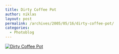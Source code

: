 ```yaml
---
title: Dirty Coffee Pot
author: niklas
layout: post
permalink: /archives/2005/05/16/dirty-coffee-pot/
categories:
  - Photoblog
---
```

<a href="http://blog.saers.com/photos/album04/MG_4974.jpg" class="broken_link"><img src="http://blog.saers.com/photos/albums/album04/MG_4974.sized.jpg" alt="Dirty Coffee Pot" title="Dirty Coffee Pot" /></a>